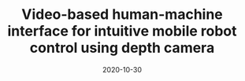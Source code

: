 ---
title: Video-based human-machine interface for intuitive mobile robot control using depth camera
authors: C. Thornton, D. Colon, <strong>M. DeSantis</strong>, H. Bai
category: Poster Presentations
conference: International Mechatronics and Robotics Conference and Exhibition
location: Oklahoma State University
date: 2020-10-30
file: /files/posters/2020_Mechatronics_Poster.pdf
---